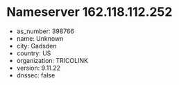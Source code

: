 # Nameserver 162.118.112.252

* as_number: 398766
* name: Unknown
* city: Gadsden
* country: US
* organization: TRICOLINK
* version: 9.11.22
* dnssec: false
